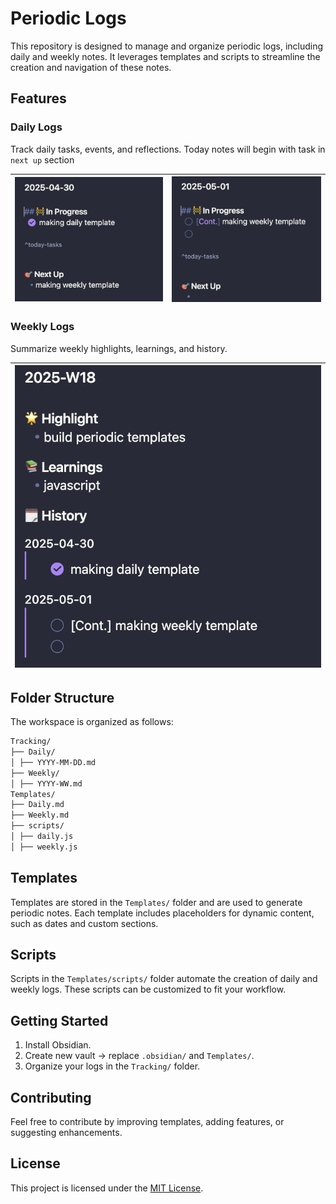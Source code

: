 # Periodic Logs

This repository is designed to manage and organize periodic logs, including daily and weekly notes. It leverages templates and scripts to streamline the creation and navigation of these notes.

## Features

### Daily Logs

Track daily tasks, events, and reflections. Today notes will begin with task in `next up` section

| ![20250502005945](attachments/Pasted%20image%2020250502005945.png) | ![20250502010013](attachments/Pasted%20image%2020250502010013.png) |
| :----------------------------------------------------------------: | :----------------------------------------------------------------: |

### Weekly Logs

Summarize weekly highlights, learnings, and history.

| ![20250502010422](attachments/Pasted%20image%2020250502010422.png) |
| :----------------------------------------------------------------: |

## Folder Structure

The workspace is organized as follows:

```markdown
Tracking/
├── Daily/
│ ├── YYYY-MM-DD.md
├── Weekly/
│ ├── YYYY-WW.md
Templates/
├── Daily.md
├── Weekly.md
├── scripts/
│ ├── daily.js
│ ├── weekly.js
```

## Templates

Templates are stored in the `Templates/` folder and are used to generate periodic notes. Each template includes placeholders for dynamic content, such as dates and custom sections.

## Scripts

Scripts in the `Templates/scripts/` folder automate the creation of daily and weekly logs. These scripts can be customized to fit your workflow.

## Getting Started

1. Install Obsidian.
2. Create new vault -> replace `.obsidian/` and `Templates/`.
3. Organize your logs in the `Tracking/` folder.

## Contributing

Feel free to contribute by improving templates, adding features, or suggesting enhancements.

## License

This project is licensed under the [MIT License](LICENSE).
